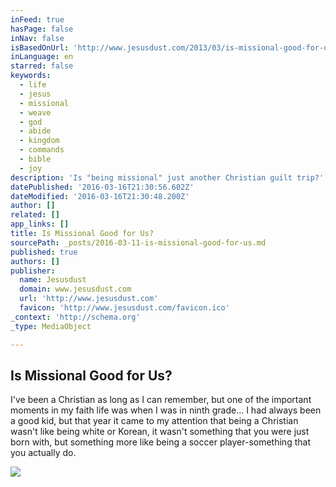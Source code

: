 ```yaml
---
inFeed: true
hasPage: false
inNav: false
isBasedOnUrl: 'http://www.jesusdust.com/2013/03/is-missional-good-for-us.html'
inLanguage: en
starred: false
keywords:
  - life
  - jesus
  - missional
  - weave
  - god
  - abide
  - kingdom
  - commands
  - bible
  - joy
description: 'Is "being missional" just another Christian guilt trip?'
datePublished: '2016-03-16T21:30:56.602Z'
dateModified: '2016-03-16T21:30:48.200Z'
author: []
related: []
app_links: []
title: Is Missional Good for Us?
sourcePath: _posts/2016-03-11-is-missional-good-for-us.md
published: true
authors: []
publisher:
  name: Jesusdust
  domain: www.jesusdust.com
  url: 'http://www.jesusdust.com'
  favicon: 'http://www.jesusdust.com/favicon.ico'
_context: 'http://schema.org'
_type: MediaObject

---
```

<article style=""><h1>Is Missional Good for Us?</h1><p>I've been a Christian as long as I can remember, but one of the important moments in my faith life was when I was in ninth grade... I had always been a good kid, but that year it came to my attention that being a Christian wasn't like being white or Korean, it wasn't something that you were just born with, but something more like being a soccer player-something that you actually do.</p><img src="https://s3-us-west-2.amazonaws.com/the-grid-img/p/225126e807f170ed9d4c52174da615ff71d4c693.jpg" /></article>